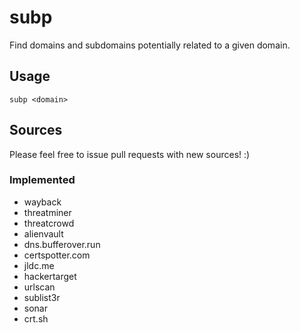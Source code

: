 # subp

Find domains and subdomains potentially related to a given domain.

## Usage

```
subp <domain>
```

## Sources

Please feel free to issue pull requests with new sources! :)

### Implemented
* wayback
* threatminer
* threatcrowd
* alienvault
* dns.bufferover.run
* certspotter.com
* jldc.me
* hackertarget
* urlscan
* sublist3r
* sonar
* crt.sh

